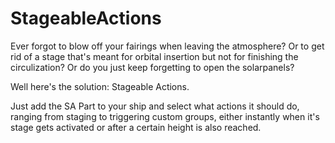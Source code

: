 StageableActions
================
Ever forgot to blow off your fairings when leaving the atmosphere?
Or to get rid of a stage that's meant for orbital insertion but not for finishing the circulization?
Or do you just keep forgetting to open the solarpanels?

Well here's the solution: Stageable Actions.

Just add the SA Part to your ship and select what actions it should do, ranging from staging to triggering custom groups, either instantly when it's stage gets activated or after a certain height is also reached.
